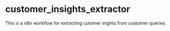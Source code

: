 # customer_insights_extractor
This is a n8n workflow for extracting cutomer inights from customer queries
